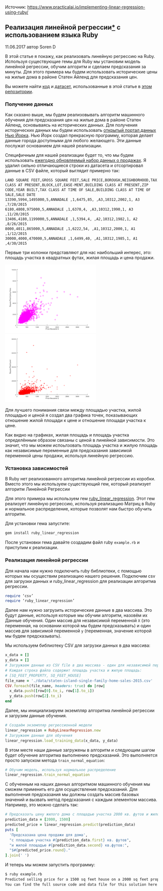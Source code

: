 Источник: https://www.practicalai.io/implementing-linear-regression-using-ruby/

## Реализация линейной регрессии[*](../foot-notes/terminology.md#linear-regression) с использованием языка Ruby
11.06.2017 автор Soren D

В этой статье я покажу, как реализовать линейную регрессию на Ruby.
Используя существующие гемы для Ruby мы установим модель линейной регрессии, обучим алгоритм и сделаем предсказания за минуты. Для этого примера мы будем использовать исторические цены на жилые дома в районе Статен Айленд для предсказания цен.

Вы можете найти [код](../source/example-linear-regression/example.rb) и [датасет](../source/example-linear-regression/data/staten-island-single-family-home-sales-2015.csv), использованные в этой статье в [этом репозитории](https://github.com/daugaard/example-linear-regression).


### Получение данных
Как сказано выше, мы будем реализовывать алгоритм машинного обучения для предсказания цен на жилые дома в районе Статен Айленд, основываясь на исторических данных. Для получения исторических данных мы будем использовать [открытый портал данных Нью Йорка](https://opendata.cityofnewyork.us/). Нью Йорк создал прекрасную программу, которая делает данные города доступными для любого желающего.
Эти данные послужат основанием для нашей реализации.

Специфичным для нашей реализации будет то, что мы будем использовать [ежегодно обновляемый набор данных о продажах](https://data.cityofnewyork.us/Housing-Development/Annualized-Rolling-Sales-Update/uzf5-f8n2). Я удалил сильно отличающиеся строки из датасета и отсортировал данные в CSV файле, который выглядит примерно так:

```csv
LAND SQUARE FEET,GROSS SQUARE FEET,SALE PRICE,BOROUGH,NEIGHBORHOOD,TAX CLASS AT PRESENT,BLOCK,LOT,EASE-MENT,BUILDING CLASS AT PRESENT,ZIP CODE,YEAR BUILT,TAX CLASS AT TIME OF SALE,BUILDING CLASS AT TIME OF SALE,SALE DATE
13390,5994,1495000,5,ANNADALE ,1,6475,85, ,A3,10312,2002,1, A3 ,7/28/2015
6180,4808,975000,5,ANNADALE ,1,6370,4, ,A3,10312,1990,1, A3 ,11/20/2015
13406,4180,1199000,5,ANNADALE ,1,5394,4, ,A2,10312,1982,1, A2 ,8/26/2015
8000,4011,865000,5,ANNADALE ,1,6222,54, ,A1,10312,2000,1, A1 ,1/12/2015
30000,4000,470000,5,ANNADALE ,1,6499,40, ,A1,10312,1985,1, A1 ,4/30/2015
```

Первые три колонки представляют для нас наибольший интерес, это: площадь участка в квадратных футах, жилая площадь и цена продажи.

![Пример регрессии 1 >](../assets/images/linear-regression-example-02.png)
![Пример регрессии 2 >](../assets/images/linear-regression-example-03.png)

Для лучшего понимания связи между площадью участка, жилой площадью и ценой я создал два графика точек, показывающих отношение жилой площади к цене и отношение площади участка к цене.

Как видно на графиках, жилая площадь и площадь участка определённым образом связаны с ценой в линейной зависимости. Это значит, что мы можем испоьлзовать площадь участка и жилую площадь как независимые переменные для предсказания зависимой переменной цены продажи, используя линейную регрессию.

### Установка зависимостей

В Ruby нет реализованного алгоритма линейной регрессии из коробки. Вместо этого мы используем существующий гем, который реализует алгоритм Линейной Регрессии

Для этого примера мы используем гем [ruby_linear_regression](https://rubygems.org/gems/ruby_linear_regression). Этот гем реализует линейную регрессию, используя реализацию Матриц в Ruby и нормальное распределение, которые позволят нам быстро обучить алгоритм.

Для установки гема запустите:
```bash
gem install ruby_linear_regression
```

После установки гема давайте создадим файл ruby `example.rb` и приступим к реализации.

### Реализация линейной регрессии

Для начала нам нужно подключить ruby библиотеки, с помощью которых мы осуществим реализацию нашего решения. Подключим csv для загрузки данных и ruby_linear_regression для реализации алгоритма регрессии.

```ruby
require ‘csv’
require ‘ruby_linear_regression’
```

Далее нам нужно загрузить исторические данные в два массива. Это будут данные, используя которые мы обучим алгоритм, назовём их Данные обучения. Один массив для независимой переменной `X` (это переменная, на основании которой мы будем предсказывать) и один массив для зависимой переменной `y` (переменная, значение которой мы будем предсказывать).

Мы используем библиотеку CSV для загрузки данных в два массива:

```ruby
x_data = []
y_data = []
# Загружаем данные из CSV file в два массива - один для независимой переменной X и один для зависимой переменной Y
# Каждая строка файла содержит площадь участка и жилую площадь:
# [SQ_FEET_PROPERTY, SQ_FEET_HOUSE]
file_name = './data/staten-island-single-family-home-sales-2015.csv'
CSV.foreach(file_name, headers: true) do |row|
  x_data.push([row[0].to_i, row[1].to_i])
  y_data.push(row[2].to_i)
end
```

Далее, мы инициализируем экземпляр алгоритма линейной регрессии и загрузим данные обучения.

```ruby
# Создаём экземпляр регрессионной модели
linear_regression = RubyLinearRegression.new
# Загружаем данные для обучения
linear_regression.load_training_data(x_data, y_data)
```

В этом месте наши данные загружены в алгоритм и следующим шагом будет обучение алгоритма выполнению предсказаний. Это выполняется просто запуском метода `train_normal_equation`:

```ruby
# Обучим модель, используя нормальное распределение
linear_regression.train_normal_equation
```

С обученным на наших данных алгоритмом машинного обучения мы сможем применить его для осуществления предсказаний. Для выполнения предсказания мы должны создать массив базовых значений и вызвать метод предсказания с каждым элементом массива. Например, это можно сделать так:

```ruby
# Предсказать цену жилого дома с площадью участка 2000 кв. футов и жилой площадью 1500 кв. футов
prediction_data = [2000, 1500]
predicted_price = linear_regression.predict(prediction_data)
puts [
  'Предсказана цена продажи для дома',
  "с площадью участка #{prediction_data.first} кв. футов",
  "и жилой площадью #{prediction_data.second} кв.футов:",
  "$#{predicted_price.round}."
].join(' ')
```

И теперь мы можем запустить программу:

```bash
$ ruby example.rb
Predicted selling price for a 1500 sq feet house on a 2000 sq feet property: 395853$
You can find the full source code and data file for this solution here.
```
